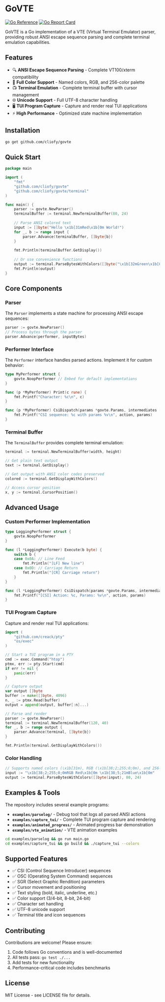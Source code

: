# GoVTE

[![Go Reference](https://pkg.go.dev/badge/github.com/cliofy/govte.svg)](https://pkg.go.dev/github.com/cliofy/govte)
[![Go Report Card](https://goreportcard.com/badge/github.com/cliofy/govte)](https://goreportcard.com/report/github.com/cliofy/govte)

GoVTE is a Go implementation of a VTE (Virtual Terminal Emulator) parser, providing robust ANSI escape sequence parsing and complete terminal emulation capabilities.

## Features

- 🔍 **ANSI Escape Sequence Parsing** - Complete VT100/xterm compatibility
- 🎨 **Full Color Support** - Named colors, RGB, and 256-color palette
- 📺 **Terminal Emulation** - Complete terminal buffer with cursor management
- 🌐 **Unicode Support** - Full UTF-8 character handling
- 🖥️ **TUI Program Capture** - Capture and render real TUI applications
- ⚡ **High Performance** - Optimized state machine implementation

## Installation

```bash
go get github.com/cliofy/govte
```

## Quick Start

```go
package main

import (
    "fmt"
    "github.com/cliofy/govte"
    "github.com/cliofy/govte/terminal"
)

func main() {
    parser := govte.NewParser()
    terminalBuffer := terminal.NewTerminalBuffer(80, 24)
    
    // Parse ANSI colored text
    input := []byte("Hello \x1b[31mRed\x1b[0m World!")
    for _, b := range input {
        parser.Advance(terminalBuffer, []byte{b})
    }
    
    fmt.Println(terminalBuffer.GetDisplay())
    
    // Or use convenience functions
    output := terminal.ParseBytesWithColors([]byte("\x1b[32mGreen\x1b[0m"), 80, 24)
    fmt.Println(output)
}
```

## Core Components

### Parser

The `Parser` implements a state machine for processing ANSI escape sequences:

```go
parser := govte.NewParser()
// Process bytes through the parser
parser.Advance(performer, inputBytes)
```

### Performer Interface

The `Performer` interface handles parsed actions. Implement it for custom behavior:

```go
type MyPerformer struct {
    govte.NoopPerformer // Embed for default implementations
}

func (p *MyPerformer) Print(c rune) {
    fmt.Printf("Character: %c\n", c)
}

func (p *MyPerformer) CsiDispatch(params *govte.Params, intermediates []byte, ignore bool, action rune) {
    fmt.Printf("CSI sequence: %c with params %v\n", action, params)
}
```

### Terminal Buffer

The `TerminalBuffer` provides complete terminal emulation:

```go
terminal := terminal.NewTerminalBuffer(width, height)

// Get plain text output
text := terminal.GetDisplay()

// Get output with ANSI color codes preserved
colored := terminal.GetDisplayWithColors()

// Access cursor position
x, y := terminal.CursorPosition()
```

## Advanced Usage

### Custom Performer Implementation

```go
type LoggingPerformer struct {
    govte.NoopPerformer
}

func (l *LoggingPerformer) Execute(b byte) {
    switch b {
    case 0x0A: // Line Feed
        fmt.Println("[LF] New line")
    case 0x0D: // Carriage Return
        fmt.Println("[CR] Carriage return")
    }
}

func (l *LoggingPerformer) CsiDispatch(params *govte.Params, intermediates []byte, ignore bool, action rune) {
    fmt.Printf("[CSI] Action: %c, Params: %v\n", action, params)
}
```

### TUI Program Capture

Capture and render real TUI applications:

```go
import (
    "github.com/creack/pty"
    "os/exec"
)

// Start a TUI program in a PTY
cmd := exec.Command("htop")
ptmx, err := pty.Start(cmd)
if err != nil {
    panic(err)
}

// Capture output
var output []byte
buffer := make([]byte, 4096)
n, _ := ptmx.Read(buffer)
output = append(output, buffer[:n]...)

// Parse and render
parser := govte.NewParser()
terminal := terminal.NewTerminalBuffer(120, 40)
for _, b := range output {
    parser.Advance(terminal, []byte{b})
}

fmt.Println(terminal.GetDisplayWithColors())
```

### Color Handling

```go
// Supports named colors (\x1b[31m), RGB (\x1b[38;2;255;0;0m), and 256-color (\x1b[38;5;196m)
input := "\x1b[38;2;255;0;0mRGB Red\x1b[0m \x1b[38;5;21mBlue\x1b[0m"
output := terminal.ParseBytesWithColors([]byte(input), 80, 24)
```

## Examples & Tools

The repository includes several example programs:

- **`examples/parselog/`** - Debug tool that logs all parsed ANSI actions
- **`examples/capture_tui/`** - Complete TUI program capture and rendering
- **`examples/animated_progress/`** - Animated progress bar demonstration
- **`examples/vte_animation/`** - VTE animation examples

```bash
cd examples/parselog && go run main.go
cd examples/capture_tui && go build && ./capture_tui --colors
```

## Supported Features

- ✅ CSI (Control Sequence Introducer) sequences
- ✅ OSC (Operating System Command) sequences
- ✅ SGR (Select Graphic Rendition) parameters
- ✅ Cursor movement and positioning
- ✅ Text styling (bold, italic, underline, etc.)
- ✅ Color support (3/4-bit, 8-bit, 24-bit)
- ✅ Character set handling
- ✅ UTF-8 unicode support
- ✅ Terminal title and icon sequences

## Contributing

Contributions are welcome! Please ensure:

1. Code follows Go conventions and is well-documented
2. All tests pass: `go test ./...`
3. Add tests for new functionality
4. Performance-critical code includes benchmarks

## License

MIT License - see LICENSE file for details.